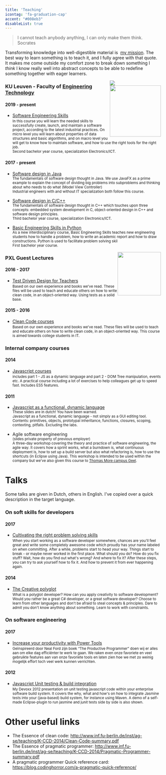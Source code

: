 ```yaml
---
title: 'Teaching'
icontag: 'fa-graduation-cap'
accent: "#008eb3"
disableList: true
---
```


> I cannot teach anybody anything, I can only make them think. <span>Socrates</span>

Transforming knowledge into well-digestible material is <i class='fa fa-lightbulb-o'></i>&nbsp;<a href="/">my mission</a>. The best way to learn something is to teach it, and I fully agree with that quote. It makes me come outside my comfort zone to break down something I _think_ I know really well into abstract concepts to be able to redefine something together with eager learners. 

<span style="float: right;">
    <img src="/img/kul.svg" /><br/>
    <img src="/img/uhasselt.svg" style="width: 165px;"/>
</span>

### KU Leuven - Faculty of [Engineering Technology](https://iiw.kuleuven.be/english)

<span></span>

#### 2019 - present

- [Software Engineering Skills](/teaching/ses/)<br/>
	<small>
		In this course you will learn the needed skills to successfully create, launch, and maintain a software project, according to the latest industrial practices. On micro level you will learn about properties of data structures and basic algorithms, and on macro level you will get to know how to maintain software, and how to use the right tools for the right job.<br/>
		Second bachelor year course, specialization Electronics/ICT.  
	</small>


#### 2017 - present

- [Software design in Java](/teaching/java/)<br/>
	<small>
		The fundamentals of software design thought in Java. We use JavaFX as a prime example to explain the concept of dividing big problems into subproblems and thinking about who needs to do what (Model View Controller)<br/>
		Industrial engineers with and without IT specialization both follow this course. 
	</small>

- [Software design in C/C++](/teaching/cpp/)<br/>
	<small>
		The fundamentals of software design thought in C++ which touches upon three concepts: embedded system development in C, object-oriented design in C++ and software design principles.<br/>
		Third bachelor year course, specialization Electronics/ICT.  
	</small>

- [Basic Engineering Skills in Python](https://uhintra03.uhasselt.be/studiegidswww/opleidingsonderdeel.aspx?a=2018&i=3825&n=4&t=01)<br/>
	<small>
		As a new interdisciplinary course, Basic Engineering Skills teaches new engineering students how to handle a problem, how to write an academic report and how to draw constructions. Python is used to facilitate problem solving skil <br/>
		First bachelor year course. 
	</small>

<img src="/img/pxl.png" style="float: right; width: 140px;"/>

### PXL Guest Lectures

<span></span>

#### 2016 - 2017

- [Test Driven Design for Teachers](https://github.com/wgroeneveld/tdd-course)<br/>
	<small>Based on our own experience and books we've read. These files will be used to teach and educate others on how to write clean code, in an object-oriented way. Using tests as a solid base.</small>

#### 2015 - 2016

- [Clean Code courses](https://github.com/wgroeneveld/cleancode-course)<br/>
	<small>
		Based on our own experience and books we've read. These files will be used to teach and educate others on how to write clean code, in an object-oriented way. This course is aimed towards college students in IT. 
	</small>

### Internal company courses

<span></span>

#### 2014

- [Javascript courses](https://github.com/wgroeneveld/js-course)<br/>
	<small>
		includes part 1 - JS as a dynamic language and part 2 - DOM Tree manipulation, events etc. A practical course including a lot of exercises to help colleagues get up to speed fast. Includes ES5 features.
	</small>

#### 2011

- [Javascript as a functional, dynamic language](https://www.slideshare.net/woutergr/javascript-as-a-functional-dynamic-language)<br/>
	<small>
	These slides are in dutch! You have been warned. <br/>
	Javascript as a functional, dynamic language - not simply as a GUI editing tool.<br/>
	Contents: primitives, objects, prototypal inheritance, functions, closures, scoping, contexting, pitfalls. Excluding the labs.
	</small>

- Agile software engineering<br/>
	<small>
	(slides private property of previous employer)<br/>
	A three-day workshop covering the theory and practice of software engineering, the agile way. It covers how a sprint works, what a burndown is, what continuous deployment is, how to set up a build server but also what refactoring is, how to use the shortcuts (in Eclipse using Java). This workshop is intended to be used within the company but we've also given this course to [Thomas More campus Geel](http://www.thomasmore.be/over-ons/campussen/geel).
	</small>

# Talks

Some talks are given in Dutch, others in English. I've copied over a quick description in the target language.

### On soft skills for developers

#### 2017

- [Cultivating the right problem solving skills](https://github.com/wgroeneveld/problemsolving-course)<br/>
	<small>When you start working as a software developer somewhere, chances are you'll feel great and write some completely awesome code which proudly has your name labeled on when committing. After a while, problems start to head your way. Things start to break - or maybe never worked in the first place. What should you do? How do you fix stuff? Wait, how do you find out what's wrong? And where to fix it? After these steps, you can try to ask yourself how to fix it. And how to prevent it from ever happening again.</small>

#### 2014

- [The Creative polyglot](https://www.slideshare.net/woutergr/the-creative-polyglot)<br/>
	<small>
	What is a polyglot developer? How can you apply creativity to software development? Would you rather be a great C# developer, or a great software developer? Choose to learn from other languages and don't be afraid to steal concepts & principles. Dare to admit you don't know anything about something. Learn to work with constraints.
	</small>


### On software engineering

#### 2017

- [Increase your productivity with Power Tools](https://github.com/wgroeneveld/productivity-course)<br/>
	<small>Geïnspireerd door Neal Ford zijn boek “The Productive Programmer” doen wij er alles aan om elke dag efficiënter te werk te gaan. We raken even onze favoriete en veel gebruikte features aan van onze favoriete tools en laten zien hoe we met zo weinig mogelijk effort toch veel werk kunnen verrichten.</small>

#### 2012

- [Javascript Unit testing &amp; build integration](https://github.com/wgroeneveld/jstesting-integration)<br/>
	<small>
	My Devoxx 2012 presentation on unit testing javascript code within your enterprise software build system. It covers the why, what and how's on how to integrate Jasmine tests into your (java-based) build system, for instance using Maven. A demo of a self-made Eclipse-plugin to run jasmine and junit tests side by side is also shown.
	</small>

# Other useful links

- The Essence of clean code: http://www.inf.fu-berlin.de/inst/ag-se/teaching/K-CCD-2014/Clean-Code-summary.pdf
- The Essence of pragmatic programmer: http://www.inf.fu-berlin.de/inst/ag-se/teaching/K-CCD-2014/Pragmatic-Programmer-summary.pdf
- A pragmatic programmer Quick reference card: https://blog.codinghorror.com/a-pragmatic-quick-reference/


